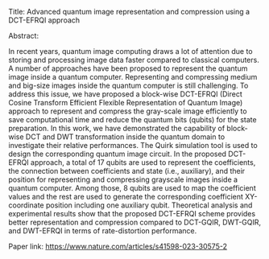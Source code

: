 Title: Advanced quantum image representation and compression using a DCT-EFRQI approach

Abstract: 

In recent years, quantum image computing draws a lot of attention due to storing and processing image data faster compared to classical computers. A number of approaches have been proposed to represent the quantum image inside a quantum computer. Representing and compressing medium and big-size images inside the quantum computer is still challenging. To address this issue, we have proposed a block-wise DCT-EFRQI (Direct Cosine Transform Efficient Flexible Representation of Quantum Image) approach to represent and compress the gray-scale image efficiently to save computational time and reduce the quantum bits (qubits) for the state preparation. In this work, we have demonstrated the capability of block-wise DCT and DWT transformation inside the quantum domain to investigate their relative performances. The Quirk simulation tool is used to design the corresponding quantum image circuit. In the proposed DCT-EFRQI approach, a total of 17 qubits are used to represent the coefficients, the connection between coefficients and state (i.e., auxiliary), and their position for representing and compressing grayscale images inside a quantum computer. Among those, 8 qubits are used to map the coefficient values and the rest are used to generate the corresponding coefficient XY-coordinate position including one auxiliary qubit.  Theoretical analysis and experimental results show that the proposed DCT-EFRQI scheme provides better representation and compression compared to DCT-GQIR, DWT-GQIR, and DWT-EFRQI in terms of rate-distortion performance.

Paper link: https://www.nature.com/articles/s41598-023-30575-2

